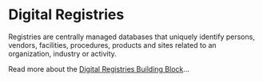 # Digital Registries

Registries are centrally managed databases that uniquely identify persons, vendors, facilities, procedures, products and sites related to an organization, industry or activity.

Read more about the [Digital Registries Building Block](https://govstack.gitbook.io/bb-digital-registries)...
